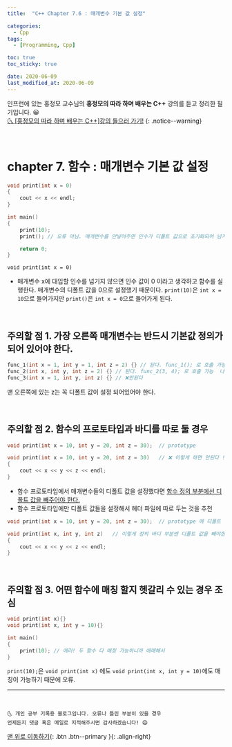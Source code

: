 ```yaml
---
title:  "C++ Chapter 7.6 : 매개변수 기본 값 설정" 

categories:
  - Cpp
tags:
  - [Programming, Cpp]

toc: true
toc_sticky: true

date: 2020-06-09
last_modified_at: 2020-06-09
---
```


인프런에 있는 홍정모 교수님의 **홍정모의 따라 하며 배우는 C++** 강의를 듣고 정리한 필기입니다. 😀    
[🌜 [홍정모의 따라 하며 배우는 C++]강의 들으러 가기!](https://www.inflearn.com/course/following-c-plus)
{: .notice--warning}

<br>

# chapter 7. 함수 : 매개변수 기본 값 설정

```cpp
void print(int x = 0)
{
    cout << x << endl; 
}

int main()
{
    print(10);
    print(); // 오류 아님. 매개변수를 안넣어주면 인수가 디폴트 값으로 초기화되어 넘겨진다.

    return 0; 
}
```

`void print(int x = 0)` 
- 매개변수 x에 대입할 인수를 넘기지 않으면 인수 값이 0 이라고 생각하고 함수를 실행한다. 매개변수의 디폴트 값을 0으로 설정했기 때문이다. `print(10)`은 `int x = 10`으로 들어가지만 `print()`은 `int x = 0`으로 들어가게 된다. 

<br>

## 주의할 점 1. 가장 오른쪽 매개변수는 반드시 기본값 정의가 되어 있어야 한다. 

```cpp
func_1(int x = 1, int y = 1, int z = 2) {} // 된다. func_1(); 로 호출 가능. 각각 1, 1, 2 로 초기화 됨
func_2(int x, int y, int z = 2) {} // 된다. func_2(3, 4); 로 호출 가능  나머지 하나 매개변수는 2로 초기화 됨
func_3(int x = 1, int y, int z) {} // ❌안된다
```

맨 오른쪽에 있는 z는 꼭 디폴트 값이 설정 되어있어야 한다.

<br>

## 주의할 점 2. 함수의 프로토타입과 바디를 따로 둘 경우

```cpp
void print(int x = 10, int y = 20, int z = 30);  // prototype

void print(int x = 10, int y = 20, int z = 30)   // ❌ 이렇게 하면 안된다 ! ! 
{
    cout << x << y << z << endl;
}
```

- 함수 프로토타입에서 매개변수들의 디폴트 값을 설정했다면 <u>함수 정의 부분에선 디폴트 값을 빼주어야 한다.</u>
- 함수 프로토타입에만 디폴트 값들을 설정해서 헤더 파일에 따로 두는 것을 추천


```cpp
void print(int x = 10, int y = 20, int z = 30);  // prototype 에 디폴트 값을 설정했으면

void print(int x, int y, int z)   // 이렇게 정의 바디 부분엔 디폴트 값을 빼야한다! 
{
    cout << x << y << z << endl;
}
```

<br>

## 주의할 점 3. 어떤 함수에 매칭 할지 헷갈리 수 있는 경우 조심

```cpp
void print(int x){}
void print(int x, int y = 10){}

int main()
{
    print(10); // 에러! 두 함수 다 매칭 가능하니까 애매해서
}
```

`print(10);`은 `void print(int x)` 에도  `void print(int x, int y = 10)`에도 매칭이 가능하기 때문에 오류.

***
<br>

    🌜 개인 공부 기록용 블로그입니다. 오류나 틀린 부분이 있을 경우 
    언제든지 댓글 혹은 메일로 지적해주시면 감사하겠습니다! 😄

[맨 위로 이동하기](#){: .btn .btn--primary }{: .align-right}
